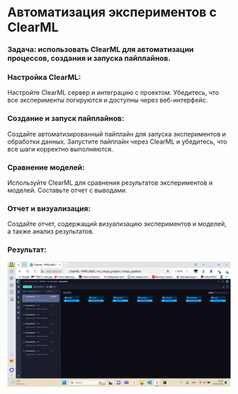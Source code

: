 # Автоматизация экспериментов с ClearML 

### Задача: использовать ClearML для автоматизации процессов, создания и запуска пайплайнов.

### Настройка ClearML:
Настройте ClearML сервер и интеграцию с проектом.
Убедитесь, что все эксперименты логируются и доступны через веб-интерфейс.

### Создание и запуск пайплайнов:
Создайте автоматизированный пайплайн для запуска экспериментов и обработки данных.
Запустите пайплайн через ClearML и убедитесь, что все шаги корректно выполняются.

### Сравнение моделей:
Используйте ClearML для сравнения результатов экспериментов и моделей.
Составьте отчет с выводами.

### Отчет и визуализация:
Создайте отчет, содержащий визуализацию экспериментов и моделей, а также анализ результатов.

### Результат:

![pipeline.png](pipeline.png)
